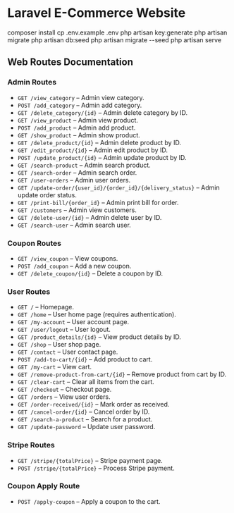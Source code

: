 # Laravel E-Commerce Website



composer install
cp .env.example .env
php artisan key:generate
php artisan migrate
php artisan db:seed
php artisan migrate --seed
php artisan serve




## Web Routes Documentation

### Admin Routes
- `GET /view_category` – Admin view category.
- `POST /add_category` – Admin add category.
- `GET /delete_category/{id}` – Admin delete category by ID.
- `GET /view_product` – Admin view product.
- `POST /add_product` – Admin add product.
- `GET /show_product` – Admin show product.
- `GET /delete_product/{id}` – Admin delete product by ID.
- `GET /edit_product/{id}` – Admin edit product by ID.
- `POST /update_product/{id}` – Admin update product by ID.
- `GET /search-product` – Admin search product.
- `GET /search-order` – Admin search order.
- `GET /user-orders` – Admin user orders.
- `GET /update-order/{user_id}/{order_id}/{delivery_status}` – Admin update order status.
- `GET /print-bill/{order_id}` – Admin print bill for order.
- `GET /customers` – Admin view customers.
- `GET /delete-user/{id}` – Admin delete user by ID.
- `GET /search-user` – Admin search user.

### Coupon Routes
- `GET /view_coupon` – View coupons.
- `POST /add_coupon` – Add a new coupon.
- `GET /delete_coupon/{id}` – Delete a coupon by ID.

### User Routes
- `GET /` – Homepage.
- `GET /home` – User home page (requires authentication).
- `GET /my-account` – User account page.
- `GET /user/logout` – User logout.
- `GET /product_details/{id}` – View product details by ID.
- `GET /shop` – User shop page.
- `GET /contact` – User contact page.
- `POST /add-to-cart/{id}` – Add product to cart.
- `GET /my-cart` – View cart.
- `GET /remove-product-from-cart/{id}` – Remove product from cart by ID.
- `GET /clear-cart` – Clear all items from the cart.
- `GET /checkout` – Checkout page.
- `GET /orders` – View user orders.
- `GET /order-received/{id}` – Mark order as received.
- `GET /cancel-order/{id}` – Cancel order by ID.
- `GET /search-a-product` – Search for a product.
- `GET /update-password` – Update user password.

### Stripe Routes
- `GET /stripe/{totalPrice}` – Stripe payment page.
- `POST /stripe/{totalPrice}` – Process Stripe payment.

### Coupon Apply Route
- `POST /apply-coupon` – Apply a coupon to the cart.
